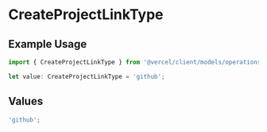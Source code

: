 # CreateProjectLinkType

## Example Usage

```typescript
import { CreateProjectLinkType } from '@vercel/client/models/operations';

let value: CreateProjectLinkType = 'github';
```

## Values

```typescript
'github';
```
